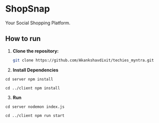 # ShopSnap

Your Social Shopping Platform.

## How to run

1. **Clone the repository:**

   ```bash
   git clone https://github.com/Akankshavdixit/techies_myntra.git

2. **Install Dependencies**

`cd server
npm install`

`cd ../client
npm install`


3. **Run**
   
`cd server
nodemon index.js`

`cd ../client
npm run start`
